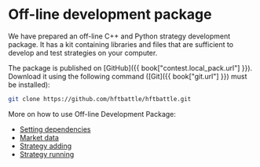 # Off-line development package

We have prepared an off-line C++ and Python strategy development package.
It has a kit containing libraries and files that are sufficient to develop and test strategies on your computer.

The package is published on [GitHub]({{ book["contest.local_pack.url"] }}).
Download it using the following command ([Git]({{ book["git.url"] }}) must be installed):

```bash
git clone https://github.com/hftbattle/hftbattle.git
```

More on how to use Off-line Development Package:

- [Setting dependencies](requirements.md)
- [Market data](data.md)
- [Strategy adding](add_strategy.md)
- [Strategy running](run_strategy.md)
